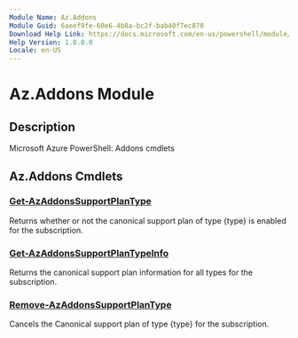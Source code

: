 ```yaml
---
Module Name: Az.Addons
Module Guid: 6aeef9fe-60e6-4b8a-bc2f-bab40f7ec870
Download Help Link: https://docs.microsoft.com/en-us/powershell/module/az.addons
Help Version: 1.0.0.0
Locale: en-US
---
```


# Az.Addons Module
## Description
Microsoft Azure PowerShell: Addons cmdlets

## Az.Addons Cmdlets
### [Get-AzAddonsSupportPlanType](Get-AzAddonsSupportPlanType.md)
Returns whether or not the canonical support plan of type {type} is enabled for the subscription.

### [Get-AzAddonsSupportPlanTypeInfo](Get-AzAddonsSupportPlanTypeInfo.md)
Returns the canonical support plan information for all types for the subscription.

### [Remove-AzAddonsSupportPlanType](Remove-AzAddonsSupportPlanType.md)
Cancels the Canonical support plan of type {type} for the subscription.

